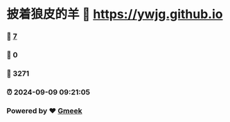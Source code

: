 # 披着狼皮的羊 :link: https://ywjg.github.io 
### :page_facing_up: [7](https://ywjg.github.io/tag.html) 
### :speech_balloon: 0 
### :hibiscus: 3271 
### :alarm_clock: 2024-09-09 09:21:05 
### Powered by :heart: [Gmeek](https://github.com/Meekdai/Gmeek)
